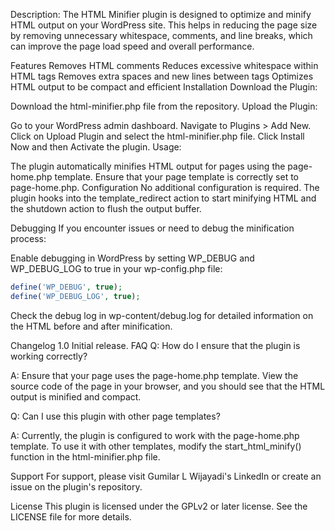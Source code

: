 Description:
The HTML Minifier plugin is designed to optimize and minify HTML output on your WordPress site. This helps in reducing the page size by removing unnecessary whitespace, comments, and line breaks, which can improve the page load speed and overall performance.

Features
Removes HTML comments
Reduces excessive whitespace within HTML tags
Removes extra spaces and new lines between tags
Optimizes HTML output to be compact and efficient
Installation
Download the Plugin:

Download the html-minifier.php file from the repository.
Upload the Plugin:

Go to your WordPress admin dashboard.
Navigate to Plugins > Add New.
Click on Upload Plugin and select the html-minifier.php file.
Click Install Now and then Activate the plugin.
Usage:

The plugin automatically minifies HTML output for pages using the page-home.php template. Ensure that your page template is correctly set to page-home.php.
Configuration
No additional configuration is required. The plugin hooks into the template_redirect action to start minifying HTML and the shutdown action to flush the output buffer.

Debugging
If you encounter issues or need to debug the minification process:

Enable debugging in WordPress by setting WP_DEBUG and WP_DEBUG_LOG to true in your wp-config.php file:

```php
define('WP_DEBUG', true);
define('WP_DEBUG_LOG', true);
```
Check the debug log in wp-content/debug.log for detailed information on the HTML before and after minification.

Changelog
1.0
Initial release.
FAQ
Q: How do I ensure that the plugin is working correctly?

A: Ensure that your page uses the page-home.php template. View the source code of the page in your browser, and you should see that the HTML output is minified and compact.

Q: Can I use this plugin with other page templates?

A: Currently, the plugin is configured to work with the page-home.php template. To use it with other templates, modify the start_html_minify() function in the html-minifier.php file.

Support
For support, please visit Gumilar L Wijayadi's LinkedIn or create an issue on the plugin's repository.

License
This plugin is licensed under the GPLv2 or later license. See the LICENSE file for more details.
